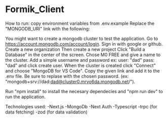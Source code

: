 ﻿# Formik_Client

How to run:
  copy environment variables from .env.example
Replace the  "MONGODB_URI" link with the following:

You might want to create a mongodb cluster to test the application.
Go to https://account.mongodb.com/account/login. Sign in with google or github.
Create a new organization
Then create a new project
Click "Build a Database" in the center of the screen.
Chose M0 FREE and give a name to the cluster.
Add a simple username and password ex: user: "dad" pass: "dad" and click create user.
When the cluster is created click "Connect" and choose "MongoDB for VS Code". Copy the given link and add it to the .env file. Be sure to replase <password> with the chosen password. 
 (ex: "mongodb+srv://dad:dad@cluster0.mrvo6da.mongodb.net/").
  
Run "npm install" to install the necesary dependecies and "npm run dev" to run the application.

Technologies used:
  -Next.js
  -MongoDb
  -Next Auth
  -Typescript
  -trpc (for data fetching)
  -zod (for data validation)
